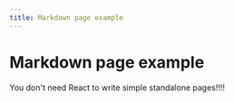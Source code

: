```yaml
---
title: Markdown page example
---
```


# Markdown page example

You don't need React to write simple standalone pages!!!!
